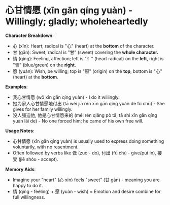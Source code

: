 # **心甘情愿 (xīn gān qíng yuàn) - Willingly; gladly; wholeheartedly**

**Character Breakdown**:  
- 心 (xīn): Heart; radical is "心" (heart) at the **bottom** of the character.  
- 甘 (gān): Sweet; radical is "甘" (sweet) covering the **whole character.**  
- 情 (qíng): Feeling, affection; left is "忄" (heart radical) on the **left**, right is "青" (blue/green) on the **right**.  
- 愿 (yuàn): Wish, be willing; top is "原" (origin) on the **top**, bottom is "心" (heart) at the **bottom**.

**Examples**:  
- 我心甘情愿 (wǒ xīn gān qíng yuàn) - I do it willingly.  
- 她为家人心甘情愿地付出 (tā wèi jiā rén xīn gān qíng yuàn de fù chū) - She gives for her family willingly.  
- 没人强迫他, 他是心甘情愿来的 (méi rén qiǎng pò tā, tā shì xīn gān qíng yuàn lái de) - No one forced him; he came of his own free will.

**Usage Notes**:  
- 心甘情愿 (xīn gān qíng yuàn) is usually used to express doing something voluntarily, with no resentment.  
- Often followed by verbs like 做 (zuò - do), 付出 (fù chū - give/put in), 接受 (jiē shòu - accept).

**Memory Aids**:  
- Imagine your "heart" (心 xīn) feels "sweet" (甘 gān) - meaning you are happy to do it.  
- 情 (qíng - feeling) + 愿 (yuàn - wish) = Emotion and desire combine for full willingness.